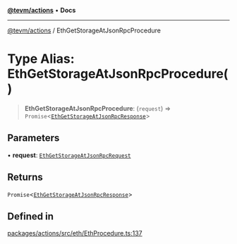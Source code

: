 [**@tevm/actions**](../README.md) • **Docs**

***

[@tevm/actions](../globals.md) / EthGetStorageAtJsonRpcProcedure

# Type Alias: EthGetStorageAtJsonRpcProcedure()

> **EthGetStorageAtJsonRpcProcedure**: (`request`) => `Promise`\<[`EthGetStorageAtJsonRpcResponse`](EthGetStorageAtJsonRpcResponse.md)\>

## Parameters

• **request**: [`EthGetStorageAtJsonRpcRequest`](EthGetStorageAtJsonRpcRequest.md)

## Returns

`Promise`\<[`EthGetStorageAtJsonRpcResponse`](EthGetStorageAtJsonRpcResponse.md)\>

## Defined in

[packages/actions/src/eth/EthProcedure.ts:137](https://github.com/evmts/tevm-monorepo/blob/main/packages/actions/src/eth/EthProcedure.ts#L137)
